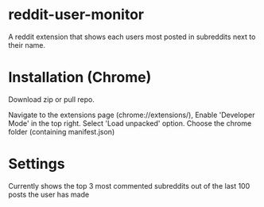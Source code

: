 # reddit-user-monitor
A reddit extension that shows each users most posted in subreddits next to their name.

# Installation (Chrome)
Download zip or pull repo.

Navigate to the extensions page (chrome://extensions/),
Enable 'Developer Mode' in the top right.
Select 'Load unpacked' option.
Choose the chrome folder (containing manifest.json)

# Settings
Currently shows the top 3 most commented subreddits out of the last 100 posts the user has made

